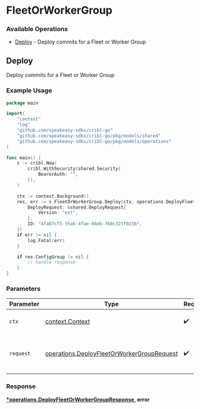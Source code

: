 # FleetOrWorkerGroup

### Available Operations

* [Deploy](#deploy) - Deploy commits for a Fleet or Worker Group

## Deploy

Deploy commits for a Fleet or Worker Group

### Example Usage

```go
package main

import(
	"context"
	"log"
	"github.com/speakeasy-sdks/cribl-go"
	"github.com/speakeasy-sdks/cribl-go/pkg/models/shared"
	"github.com/speakeasy-sdks/cribl-go/pkg/models/operations"
)

func main() {
    s := cribl.New(
        cribl.WithSecurity(shared.Security{
            BearerAuth: "",
        }),
    )

    ctx := context.Background()
    res, err := s.FleetOrWorkerGroup.Deploy(ctx, operations.DeployFleetOrWorkerGroupRequest{
        DeployRequest: &shared.DeployRequest{
            Version: "est",
        },
        ID: "4fa87cf5-35a6-4fae-94eb-f60c321f023b",
    })
    if err != nil {
        log.Fatal(err)
    }

    if res.ConfigGroup != nil {
        // handle response
    }
}
```

### Parameters

| Parameter                                                                                                | Type                                                                                                     | Required                                                                                                 | Description                                                                                              |
| -------------------------------------------------------------------------------------------------------- | -------------------------------------------------------------------------------------------------------- | -------------------------------------------------------------------------------------------------------- | -------------------------------------------------------------------------------------------------------- |
| `ctx`                                                                                                    | [context.Context](https://pkg.go.dev/context#Context)                                                    | :heavy_check_mark:                                                                                       | The context to use for the request.                                                                      |
| `request`                                                                                                | [operations.DeployFleetOrWorkerGroupRequest](../../models/operations/deployfleetorworkergrouprequest.md) | :heavy_check_mark:                                                                                       | The request object to use for the request.                                                               |


### Response

**[*operations.DeployFleetOrWorkerGroupResponse](../../models/operations/deployfleetorworkergroupresponse.md), error**

